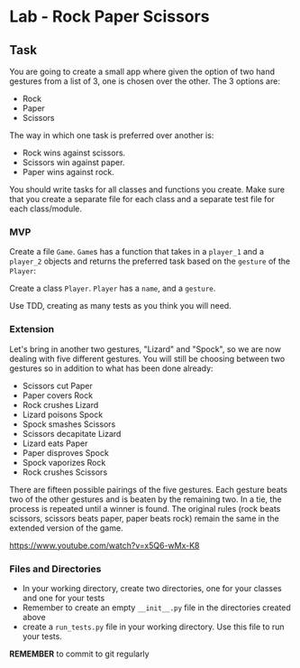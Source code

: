 # Lab - Rock Paper Scissors
## Task

You are going to create a small app where given the option of two hand gestures from a list of 3, one is chosen over the other.  The 3 options are:

- Rock
- Paper
- Scissors

The way in which one task is preferred over another is:

- Rock wins against scissors.
- Scissors win against paper.
- Paper wins against rock.

You should write tasks for all classes and functions you create. Make sure that you create a separate file for each class and a separate test file for each class/module.


### MVP


Create a file `Game`. `Game`s has a function that takes in a `player_1` and a `player_2` objects and returns the preferred task based on the `gesture` of the `Player`:

Create a class `Player`. `Player` has a `name`, and a `gesture`.

Use TDD, creating as many tests as you think you will need.

### Extension

Let's bring in another two gestures, "Lizard" and "Spock", so we are now dealing with five different gestures. You will still be choosing between two gestures so in addition to what has been done already:

- Scissors cut Paper
- Paper covers Rock
- Rock crushes Lizard
- Lizard poisons Spock
- Spock smashes Scissors
- Scissors decapitate Lizard
- Lizard eats Paper
- Paper disproves Spock
- Spock vaporizes Rock
- Rock crushes Scissors

There are fifteen possible pairings of the five gestures. Each gesture beats two of the other gestures and is beaten by the remaining two. In a tie, the process is repeated until a winner is found. The original rules (rock beats scissors, scissors beats paper, paper beats rock) remain the same in the extended version of the game.

https://www.youtube.com/watch?v=x5Q6-wMx-K8 


### Files and Directories

  - In your working directory, create two directories, one for your classes and one for your tests
  - Remember to create an empty `__init__.py` file in the directories created above
  - create a `run_tests.py` file in your working directory. Use this file to run your tests.


**REMEMBER** to commit to git regularly
